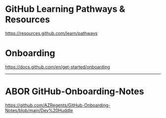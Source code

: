 # GitHub Learning Pathways & Resources
https://resources.github.com/learn/pathways

# Onboarding
https://docs.github.com/en/get-started/onboarding

---

# ABOR GitHub-Onboarding-Notes
https://github.com/AZRegents/GitHub-Onboarding-Notes/blob/main/Dev%20Huddle


